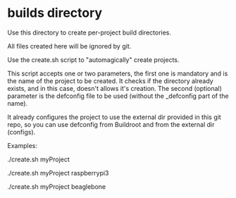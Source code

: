 # builds directory
Use this directory to create per-project build directories. 

All files created here will be ignored by git.

Use the create.sh script to "automagically" create projects.

This script accepts one or two parameters, the first one is mandatory and is the
name of the project to be created. It checks if the directory already exists, and
in this case, doesn't allows it's creation. The second (optional) parameter is
the defconfig file to be used (without the _defconfig part of the name).

It already configures the project to use the external dir provided in this git repo,
so you can use defconfig from Buildroot and from the external dir (configs).

Examples:

   ./create.sh myProject
   
   ./create.sh myProject raspberrypi3
   
   ./create.sh myProject beaglebone
